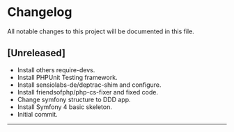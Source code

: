 # Changelog
All notable changes to this project will be documented in this file.

## [Unreleased]

 * Install others require-devs.
 * Install PHPUnit Testing framework.
 * Install sensiolabs-de/deptrac-shim and configure.
 * Install friendsofphp/php-cs-fixer and fixed code.
 * Change symfony structure to DDD app.
 * Install Symfony 4 basic skeleton.
 * Initial commit.
___
